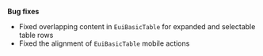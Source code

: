 **Bug fixes**

- Fixed overlapping content in  `EuiBasicTable` for expanded and selectable table rows
- Fixed the alignment of `EuiBasicTable` mobile actions

